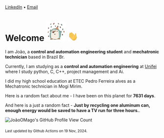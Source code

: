 [LinkedIn](https://www.linkedin.com/in/joão-pedro-gozzoli-b95641301/) &bull;
[Email](joaopedrogozzoli@gmail.com)

# Welcome <img src="happy.gif" height="64px" /> <img src="wave.gif" height="32px" />

I am João, a  **control and automation engineering student** and **mechatronic technician** based in Brazil Br.

Currently, I am studying as a **control and automation engineering** at [Unifei](https://unifei.edu.br) where I study python, C, C++, project management and Ai.

I did my high school education at ETEC Pedro Ferreira alves as a Mechatronic technician in Mogi Mirim.

Here is a random fact about me - I have been on this planet for **7631 days**.

And here is a just a random fact -  **Just by recycling one aluminum can, enough energy would be saved to have a TV run for three hours.**.

![JoãoOMago's GitHub Profile View Count](https://komarev.com/ghpvc/?username=JoaoOMago)

<sub>Last updated by Github Actions on 19 Nov, 2024.</sub>
